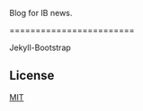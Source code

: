 Blog for IB news.



========================

Jekyll-Bootstrap

## License
[MIT](http://opensource.org/licenses/MIT)
